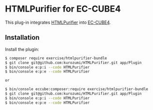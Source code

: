 # HTMLPurifier for EC-CUBE4

This plug-in integrates [HTMLPurifier](http://htmlpurifier.org/) into [EC-CUBE4](https://github.com/EC-CUBE/ec-cube).

## Installation

Install the plugin:
```bash
$ composer require exercise/htmlpurifier-bundle
$ git clone git@github.com:kurozumi/HTMLPurifier.git app/Plugin
$ bin/console e:p:i --code HTMLPurifier
$ bin/console e:p:e --code HTMLPurifier

or

$ bin/console eccube:composer:require exercise/htmlpurifier-bundle
$ git clone git@github.com:kurozumi/HTMLPurifier.git app/Plugin
$ bin/console e:p:i --code HTMLPurifier
$ bin/console e:p:e --code HTMLPurifier
```
